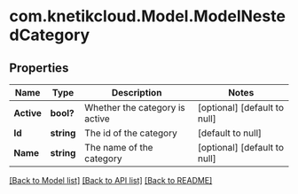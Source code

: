 # com.knetikcloud.Model.ModelNestedCategory
## Properties

Name | Type | Description | Notes
------------ | ------------- | ------------- | -------------
**Active** | **bool?** | Whether the category is active | [optional] [default to null]
**Id** | **string** | The id of the category | [default to null]
**Name** | **string** | The name of the category | [optional] [default to null]

[[Back to Model list]](../README.md#documentation-for-models) [[Back to API list]](../README.md#documentation-for-api-endpoints) [[Back to README]](../README.md)


